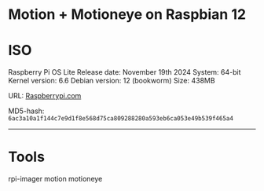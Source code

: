 # Motion + Motioneye on Raspbian 12

# ISO
Raspberry Pi OS Lite
    Release date: November 19th 2024
    System: 64-bit
    Kernel version: 6.6
    Debian version: 12 (bookworm)
    Size: 438MB

URL: [Raspberrypi.com](https://downloads.raspberrypi.com/raspios_lite_arm64/images/raspios_lite_arm64-2024-11-19/2024-11-19-raspios-bookworm-arm64-lite.img.xz)

MD5-hash: ``6ac3a10a1f144c7e9d1f8e568d75ca809288280a593eb6ca053e49b539f465a4``

---

# Tools
rpi-imager
motion
motioneye



